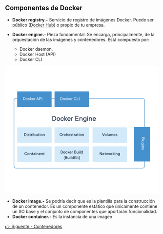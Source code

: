 ## Componentes de Docker

* **Docker registry.-** Servicio de registro de imágenes Docker. Puede ser público ([Docker Hub]((https://hub.docker.com/))) o propio de tu empresa.
* **Docker engine.-** Pieza fundamental. Se encarga, principalmente, de la orquestación de las imágenes y contenedores. Está compuesto por:

    - Docker daemon.
    - Docker Host (API)
    - Docker CLI

![docker-engine](./../images/docker-engine.png)

* **Docker image.-** Se podría decir que es la plantilla para la construcción de un contenedor. Es un componente estático que únicamente contiene un SO base y el conjunto de componentes que aportarán funcionalidad.
* **Docker container.-** Es la instancia de una imagen

[ 👉 Siguente - Contenedores](containers.md)